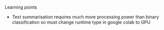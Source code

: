 Learning points
- Text summarisation requires much more processing power than binary classification so must change runtime type in google colab to GPU
